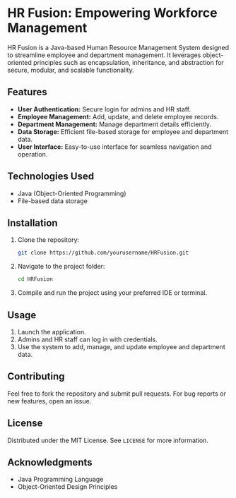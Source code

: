 # HR Fusion: Empowering Workforce Management

HR Fusion is a Java-based Human Resource Management System designed to streamline employee and department management. It leverages object-oriented principles such as encapsulation, inheritance, and abstraction for secure, modular, and scalable functionality.

## Features
- **User Authentication:** Secure login for admins and HR staff.
- **Employee Management:** Add, update, and delete employee records.
- **Department Management:** Manage department details efficiently.
- **Data Storage:** Efficient file-based storage for employee and department data.
- **User Interface:** Easy-to-use interface for seamless navigation and operation.

## Technologies Used
- Java (Object-Oriented Programming)
- File-based data storage

## Installation
1. Clone the repository:
    ```bash
    git clone https://github.com/yourusername/HRFusion.git
    ```

2. Navigate to the project folder:
    ```bash
    cd HRFusion
    ```

3. Compile and run the project using your preferred IDE or terminal.

## Usage
1. Launch the application.
2. Admins and HR staff can log in with credentials.
3. Use the system to add, manage, and update employee and department data.

## Contributing
Feel free to fork the repository and submit pull requests. For bug reports or new features, open an issue.

## License
Distributed under the MIT License. See `LICENSE` for more information.

## Acknowledgments
- Java Programming Language
- Object-Oriented Design Principles

